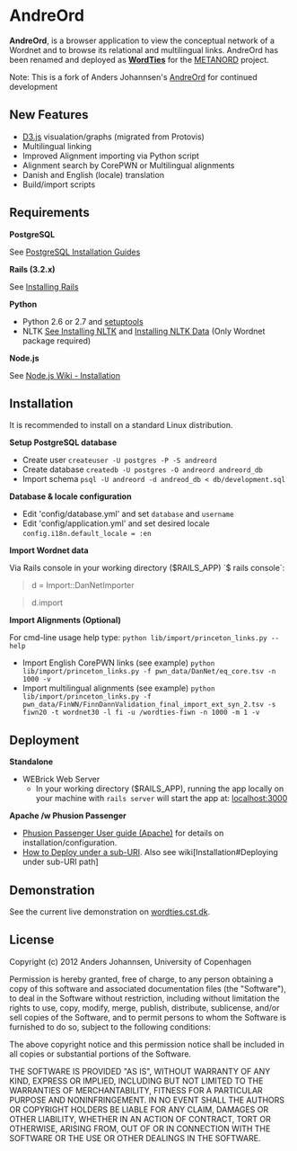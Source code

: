 # AndreOrd #
**AndreOrd**, is a browser application to view the conceptual network of a Wordnet and to browse its relational and multilingual links. 
AndreOrd has been renamed and deployed as **[WordTies](http://wordties.cst.dk)** for the [METANORD](http://www.meta-nord.eu/) project.

Note: This is a fork of Anders Johannsen's [AndreOrd](https://github.com/andersjo/andreord-public) for continued development 

## New Features
- [D3.js](https://github.com/mbostock/d3) visualation/graphs (migrated from Protovis)
- Multilingual linking 
- Improved Alignment importing via Python script
- Alignment search by CorePWN or Multilingual alignments
- Danish and English (locale) translation
- Build/import scripts

## Requirements
**PostgreSQL**
	
  See [PostgreSQL Installation Guides](http://wiki.postgresql.org/wiki/Detailed_installation_guides)

**Rails (3.2.x)**

  See [Installing Rails](http://railsapps.github.com/installing-rails.html)

**Python**
  - Python 2.6 or 2.7 and [setuptools](http://pypi.python.org/pypi/setuptools)
  - NLTK
  [See Installing NLTK](http://nltk.org/install.html) and [Installing NLTK Data](http://nltk.org/data.html) (Only Wordnet package required)

**Node.js**

  See [Node.js Wiki - Installation](https://github.com/joyent/node/wiki/Installation)

## Installation
It is recommended to install on a standard Linux distribution.

**Setup PostgreSQL database**
  - Create user
  `createuser -U postgres -P -S andreord`
  - Create database
  `createdb -U postgres -O andreord andreord_db`
  - Import schema
  `psql -U andreord -d andreod_db < db/development.sql`

**Database & locale configuration**
  - Edit 'config/database.yml' and set `database` and `username`
  - Edit 'config/application.yml' and set desired locale 
  `config.i18n.default_locale = :en`

**Import Wordnet data**

Via Rails console in your working directory ($RAILS_APP)
`$ rails console`:
> d = Import::DanNetImporter 

> d.import 

**Import Alignments (Optional)**

For cmd-line usage help type: `python lib/import/princeton_links.py --help`
  - Import English CorePWN links (see example)
  `python lib/import/princeton_links.py -f pwn_data/DanNet/eq_core.tsv -n 1000 -v`
  - Import multilingual alignments (see example)
  `python lib/import/princeton_links.py -f pwn_data/FinWN/FinnDannValidation_final_import_ext_syn_2.tsv -s fiwn20 -t wordnet30 -l fi -u /wordties-fiwn -n 1000 -m 1 -v`
  
## Deployment

**Standalone**
- WEBrick Web Server
  - In your working directory ($RAILS_APP), running the app locally on your machine with `rails server` will start the app at: [localhost:3000](http://localhost:3000)
	
**Apache /w Phusion Passenger**
  - [Phusion Passenger User guide (Apache)](http://www.modrails.com/documentation/Users%20guide%20Apache.html) for details on installation/configuration.
  - [How to Deploy under a sub-URI](http://www.modrails.com/documentation/Users%20guide%20Apache.html#deploying_rails_to_sub_uri). Also see wiki[Installation#Deploying under sub-URI path]

## Demonstration
See the current live demonstration on [wordties.cst.dk](http://wordties.cst.dk).

## License
Copyright (c) 2012 Anders Johannsen, University of Copenhagen

Permission is hereby granted, free of charge, to any person obtaining a copy of this software and associated documentation files (the "Software"), to deal in the Software without restriction, including without limitation the rights to use, copy, modify, merge, publish, distribute, sublicense, and/or sell copies of the Software, and to permit persons to whom the Software is furnished to do so, subject to the following conditions:

The above copyright notice and this permission notice shall be included in all copies or substantial portions of the Software.

THE SOFTWARE IS PROVIDED "AS IS", WITHOUT WARRANTY OF ANY KIND, EXPRESS OR IMPLIED, INCLUDING BUT NOT LIMITED TO THE WARRANTIES OF MERCHANTABILITY, FITNESS FOR A PARTICULAR PURPOSE AND NONINFRINGEMENT. IN NO EVENT SHALL THE AUTHORS OR COPYRIGHT HOLDERS BE LIABLE FOR ANY CLAIM, DAMAGES OR OTHER LIABILITY, WHETHER IN AN ACTION OF CONTRACT, TORT OR OTHERWISE, ARISING FROM, OUT OF OR IN CONNECTION WITH THE SOFTWARE OR THE USE OR OTHER DEALINGS IN THE SOFTWARE.

